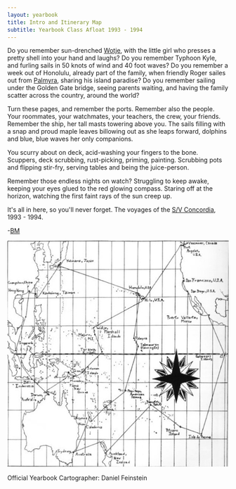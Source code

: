 ```yaml
---
layout: yearbook
title: Intro and Itinerary Map
subtitle: Yearbook Class Afloat 1993 - 1994
---
```


Do you remember sun-drenched [Wotje](wotje-marshalle-islands), with the little girl who presses a pretty shell into your hand and laughs? Do you remember Typhoon Kyle, and furling sails in 50 knots of wind and 40 foot waves? Do you remember a week out of Honolulu, already part of the family, when friendly Roger sailes out from [Palmyra](palmyra-atoll), sharing his island paradise? Do you remember sailing under the Golden Gate bridge, seeing parents waiting, and having the family scatter across the country, around the world?

Turn these pages, and remember the ports. Remember also the people. Your roommates, your watchmates, your teachers, the crew, your friends. Remember the ship, her tall masts towering above you. The sails filling with a snap and proud maple leaves billowing out as she leaps forward, dolphins and blue, blue waves her only companions.

You scurry about on deck, acid-washing your fingers to the bone. Scuppers, deck scrubbing, rust-picking, priming, painting. Scrubbing pots and flipping stir-fry, serving tables and being the juice-person.

Remember those endless nights on watch? Struggling to keep awake, keeping your eyes glued to the red glowing compass. Staring off at the horizon, watching the first faint rays of the sun creep up.

It's all in here, so you'll never forget. The voyages of the [S/V Concordia](/classafloat/sv-concordia), 1993 - 1994.

-[BM](/classafloat/yearbook/#BM)

<img src="/classafloat/images/yearbook/01_intro_and_map.jpg" />

Official Yearbook Cartographer: Daniel Feinstein